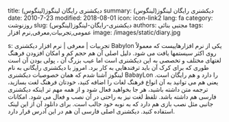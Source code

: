 title: دیکشنری رایگان لینگوز(لینگوس)
summary: دیکشنری رایگان لینگوز(لینگوس)
date: 2010-7-23
modified: 2018-08-01
icon:  icon-link2
lang: fa
category: روزنوشت
slug: دیکشنری-رایگان-لینگوز(لینگوس)
authors: مجتبی بنائی
tags: عمومی,تجربیات,معرفی,نرم افزار
image: /images/static/diary.jpg

s: تجربیات | معرفی | نرم افزار     دیکشنری Babylon یکی از نرم افزارهاییست که معمولاً روی اکثر سیستمها یافت می شود. دلیل اصلی آن هم حجم کم و امکان افزودن فرهنگ لغتهای مختلف و تخصصی به این دیکشنری است اما عیب بزرگ آن ، پولی بودن آن است طوری که برای کرک آن باید ترفندهایی به کار برد.  امروز با دیکشنری رایگانی به نام لینگوز آشنا شدم که همان خصوصیات دیکشنری BabayLon را دارد و هم رایگان است. یعنی هم می توانید به آن انواع فرهنگ لغات را اضافه کنید، خودتان فرهنگ لغت بسازید، ترجمه متن داشته باشید، هر جا بخواهید فعال شود و از همه مهم تر اینکه دیکشنری فارسی هم داشته باشد. تلفظ لغت نیز به راحتی در آن نصب و فعال می شود.  امکانات جانبی مثل نصب بازی هم دارد که به نوبه خود جالب است.  برای دانلود آن از این لینک استفاده کنید.  دیکشنری اصلی فارسی آن هم در این آدرس قرار دارد.